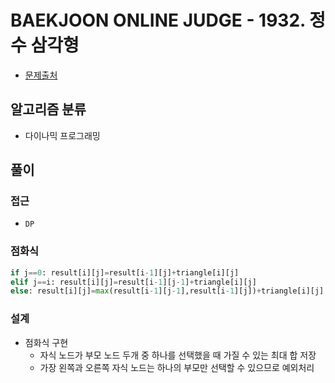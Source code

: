 # BAEKJOON ONLINE JUDGE - 1932. 정수 삼각형

- [문제출처](https://www.acmicpc.net/problem/1932 "1932. 정수 삼각형")

## 알고리즘 분류

- 다이나믹 프로그래밍

## 풀이

### 접근

- `DP`

### 점화식

```python
if j==0: result[i][j]=result[i-1][j]+triangle[i][j]
elif j==i: result[i][j]=result[i-1][j-1]+triangle[i][j]
else: result[i][j]=max(result[i-1][j-1],result[i-1][j])+triangle[i][j]
```

### 설계

- 점화식 구현
    - 자식 노드가 부모 노드 두개 중 하나를 선택했을 때 가질 수 있는 최대 합 저장
    - 가장 왼쪽과 오른쪽 자식 노드는 하나의 부모만 선택할 수 있으므로 예외처리